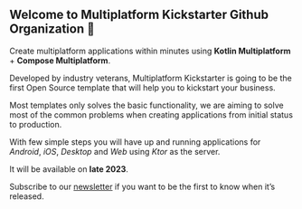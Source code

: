 ## Welcome to Multiplatform Kickstarter Github Organization 👋

Create multiplatform applications within minutes using **Kotlin Multiplatform** + **Compose Multiplatform**.

Developed by industry veterans, Multiplatform Kickstarter is going to be the first Open Source template that will help you to kickstart your business.

Most templates only solves the basic functionality, we are aiming to solve most of the common problems when creating applications from initial status to production.

With few simple steps you will have up and running applications for *Android*, *iOS*, *Desktop* and *Web* using *Ktor* as the server.

It will be available on **late 2023**.

Subscribe to our [newsletter](https://multiplatformkickstarter.substack.com/) if you want to be the first to know when it’s released.

<!--

**Here are some ideas to get you started:**

🙋‍♀️ A short introduction - what is your organization all about?
🌈 Contribution guidelines - how can the community get involved?
👩‍💻 Useful resources - where can the community find your docs? Is there anything else the community should know?
🍿 Fun facts - what does your team eat for breakfast?
🧙 Remember, you can do mighty things with the power of [Markdown](https://docs.github.com/github/writing-on-github/getting-started-with-writing-and-formatting-on-github/basic-writing-and-formatting-syntax)
-->
